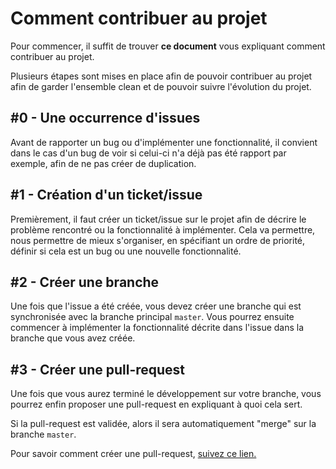 
# Comment contribuer au projet
Pour commencer, il suffit de trouver **ce document** vous expliquant comment contribuer au projet.

Plusieurs étapes sont mises en place afin de pouvoir contribuer au projet afin de garder l'ensemble clean et de pouvoir suivre l'évolution du projet. 

## #0 - Une occurrence  d'issues
Avant de rapporter un bug ou d'implémenter une fonctionnalité, il convient dans le cas d'un bug de voir si celui-ci n'a déjà pas été rapport par exemple, afin de ne pas créer de duplication.


## #1 - Création d'un ticket/issue
Premièrement, il faut créer un ticket/issue sur le projet afin de décrire le problème rencontré ou la fonctionnalité à implémenter. Cela va permettre, nous permettre de mieux s'organiser, en spécifiant un ordre de priorité, définir si cela est un bug ou une nouvelle fonctionnalité.

## #2 - Créer une branche 
Une fois que l'issue a été créée, vous devez créer une branche qui est synchronisée avec la branche principal `master`. Vous pourrez ensuite commencer à implémenter la fonctionnalité décrite dans l'issue dans la branche que vous avez créée.

## #3 - Créer une pull-request

Une fois que vous aurez terminé le développement sur votre branche, vous pourrez enfin proposer une pull-request en expliquant à quoi cela sert.

Si la pull-request est validée, alors il sera automatiquement "merge" sur la branche `master`.

Pour savoir comment créer une pull-request, [suivez ce lien.](https://docs.github.com/en/pull-requests/collaborating-with-pull-requests/proposing-changes-to-your-work-with-pull-requests/creating-a-pull-request)
